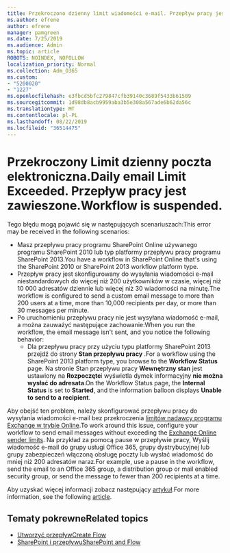 ```yaml
---
title: Przekroczono dzienny limit wiadomości e-mail. Przepływ pracy jest zawieszone.
ms.author: efrene
author: efrene
manager: pamgreen
ms.date: 7/25/2019
ms.audience: Admin
ms.topic: article
ROBOTS: NOINDEX, NOFOLLOW
localization_priority: Normal
ms.collection: Adm_O365
ms.custom:
- "5200020"
- "1227"
ms.openlocfilehash: e3fbcd5bfc279847cfb39140c3689f5433b61509
ms.sourcegitcommit: 1d98db8acb9959aba3b5e308a567ade6b62da56c
ms.translationtype: MT
ms.contentlocale: pl-PL
ms.lasthandoff: 08/22/2019
ms.locfileid: "36514475"
---
```

# <a name="daily-email-limit-exceeded-workflow-is-suspended"></a><span data-ttu-id="a8b71-103">Przekroczony Limit dzienny poczta elektroniczna.</span><span class="sxs-lookup"><span data-stu-id="a8b71-103">Daily email Limit Exceeded.</span></span> <span data-ttu-id="a8b71-104">Przepływ pracy jest zawieszone.</span><span class="sxs-lookup"><span data-stu-id="a8b71-104">Workflow is suspended.</span></span>

<span data-ttu-id="a8b71-105">Tego błędu mogą pojawić się w następujących scenariuszach:</span><span class="sxs-lookup"><span data-stu-id="a8b71-105">This error may be received in the following scenarios:</span></span>

- <span data-ttu-id="a8b71-106">Masz przepływu pracy programu SharePoint Online używanego programu SharePoint 2010 lub typ platformy przepływu pracy programu SharePoint 2013.</span><span class="sxs-lookup"><span data-stu-id="a8b71-106">You have a workflow in SharePoint Online that's using the SharePoint 2010 or SharePoint 2013 workflow platform type.</span></span>
- <span data-ttu-id="a8b71-107">Przepływ pracy jest skonfigurowany do wysyłania wiadomości e-mail niestandardowych do więcej niż 200 użytkowników w czasie, więcej niż 10 000 adresatów dziennie lub więcej niż 30 wiadomości na minutę.</span><span class="sxs-lookup"><span data-stu-id="a8b71-107">The workflow is configured to send a custom email message to more than 200 users at a time, more than 10,000 recipients per day, or more than 30 messages per minute.</span></span>
- <span data-ttu-id="a8b71-108">Po uruchomieniu przepływu pracy nie jest wysyłana wiadomość e-mail, a można zauważyć następujące zachowanie:</span><span class="sxs-lookup"><span data-stu-id="a8b71-108">When you run the workflow, the email message isn't sent, and you notice the following behavior:</span></span>
    - <span data-ttu-id="a8b71-109">Dla przepływu pracy przy użyciu typu platformy SharePoint 2013 przejdź do strony **Stan przepływu pracy** .</span><span class="sxs-lookup"><span data-stu-id="a8b71-109">For a workflow using the SharePoint 2013 platform type, you browse to the **Workflow Status** page.</span></span> <span data-ttu-id="a8b71-110">Na stronie Stan przepływu pracy **Wewnętrzny stan** jest ustawiony na **Rozpoczęte**i wyświetla dymek informacyjny **nie można wysłać do adresata**.</span><span class="sxs-lookup"><span data-stu-id="a8b71-110">On the Workflow Status page, the **Internal Status** is set to **Started**, and the information balloon displays **Unable to send to a recipient**.</span></span>

<span data-ttu-id="a8b71-111">Aby obejść ten problem, należy skonfigurować przepływu pracy do wysyłania wiadomości e-mail bez przekroczenia [limitów nadawcy programu Exchange w trybie Online](https://docs.microsoft.com/office365/servicedescriptions/exchange-online-service-description/exchange-online-limits#recipientlimits).</span><span class="sxs-lookup"><span data-stu-id="a8b71-111">To work around this issue, configure your workflow to send email messages without exceeding the [Exchange Online sender limits](https://docs.microsoft.com/office365/servicedescriptions/exchange-online-service-description/exchange-online-limits#recipientlimits).</span></span> <span data-ttu-id="a8b71-112">Na przykład za pomocą pause w przepływie pracy, Wyślij wiadomość e-mail do grupy usługi Office 365, grupy dystrybucyjnej lub grupy zabezpieczeń włączoną obsługę poczty lub wysłać wiadomość do mniej niż 200 adresatów naraz.</span><span class="sxs-lookup"><span data-stu-id="a8b71-112">For example, use a pause in the workflow, send the email to an Office 365 group, a distribution group or mail enabled security group, or send the message to fewer than 200 recipients at a time.</span></span>


<span data-ttu-id="a8b71-113">Aby uzyskać więcej informacji zobacz następujący [artykuł](https://support.microsoft.com/help/3150442/daily-email-limit-has-exceeded-and-your-workflow-has-been-suspended-or).</span><span class="sxs-lookup"><span data-stu-id="a8b71-113">For more information, see the following [article](https://support.microsoft.com/help/3150442/daily-email-limit-has-exceeded-and-your-workflow-has-been-suspended-or).</span></span>

## <a name="related-topics"></a><span data-ttu-id="a8b71-114">Tematy pokrewne</span><span class="sxs-lookup"><span data-stu-id="a8b71-114">Related topics</span></span>
- [<span data-ttu-id="a8b71-115">Utworzyć przepływ</span><span class="sxs-lookup"><span data-stu-id="a8b71-115">Create Flow</span></span>](https://support.office.com/article/Create-a-flow-for-a-list-or-library-in-SharePoint-Online-or-OneDrive-for-Business-a9c3e03b-0654-46af-a254-20252e580d01) 
- [<span data-ttu-id="a8b71-116">SharePoint i przepływu</span><span class="sxs-lookup"><span data-stu-id="a8b71-116">SharePoint and Flow</span></span>](https://flow.microsoft.com/blog/sharepoint-and-flow/) 